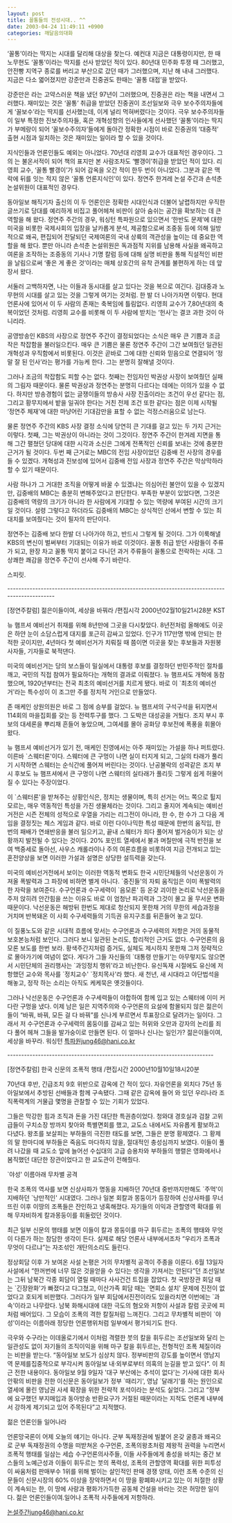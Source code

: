 ```yaml
---
layout: post
title: 꼴통들의 전성시대.. ^^
date: 2003-04-24 11:49:11 +0900
categories: 깨달음의대화
---
```

‘꼴통’이라는 딱지는 시대를 달리해 대상을 찾는다. 예컨대 지금은 대통령이지만, 한 때 노무현도 ‘꼴통’이라는 딱지를 선사 받았던 적이 있다. 80년대 민주화 투쟁 때 그러했고, 안전빵 지역구 종로를 버리고 부산으로 갔던 때가 그러했으며, 지난 해 내내 그러했다. 지금은 다소 엷어졌지만 강준만과 진중권도 한때는 ‘꼴통 대접’을 받았다.
  

  
강준만은 라는 고약스러운 책을 냈던 97년이 그러했으며, 진중권은 라는 책을 내면서 그러했다. 재미있는 것은 ‘꼴통’ 취급을 받았던 진중권이 조선일보와 극우 보수주의자들에게 ‘꼴보수’라는 딱지를 선사했는데, 이게 널리 먹혀버렸다는 것이다. 극우 보수주의자들이 일부 특정한 진보주의자들, 혹은 개혁성향의 인사들에게 선사했던 ‘꼴통’이라는 딱지가 부메랑이 되어 ‘꼴보수주의자’들에게 돌아간 정확한 시점이 바로 진중권의 ‘대중적’ 출현 시점과 일치하는 것은 재미있는 일이라 할 수 있을 것이다.
  

  
지식인들과 언론인들도 예외는 아니었다. 70년대 리영희 교수가 대표적인 경우이다. 그의 는 불온서적이 되어 책의 표지만 본 사람조차도 ‘빨갱이’취급을 받았던 적이 있다. 리영희 교수, ‘꼴통 빨갱이’가 되어 감옥을 오간 적이 한두 번이 아니었다. 그분과 같은 맥락에 뒤를 잇는 적지 않은 ‘꼴통 언론지식인’이 있다. 정연주 한겨레 논설 주간과 손석춘 논설위원이 대표적인 경우다.
  

  
동아일보 해직기자 출신의 이 두 언론인은 정확한 시대인식과 더불어 날렵하지만 우직한 글쓰기로 당대를 예리하게 비집고 풀어헤쳐 비판이 살아 숨쉬는 공간을 확보하는 데 큰 역할을 해 왔다. 정연주 주간의 경우, 워싱턴 특파원으로 있으면서 ‘한반도 문제’에 대한 미국을 비롯한 국제사회의 입장을 날카롭게 분석, 제공함으로써 조중동 등에 의해 일방적으로 왜곡, 편집되어 전달되던 국제여론의 국내 상륙의 객관성을 높이는 데 중요한 역할을 해 왔다. 뿐만 아니라 손석춘 논설위원은 독과점적 지위를 남용해 사실을 왜곡하고 여론을 조작하는 조중동의 기사나 기명 칼럼 등에 대해 실명 비판을 통해 직설적인 비판을 날림으로써 ‘좋은 게 좋은 것’이라는 매체 상호간의 유착 관계를 불편하게 하는 데 앞장서 왔다.
  

  
서둘러 고백하자면, 나는 이들과 동시대를 살고 있다는 것을 복으로 여긴다. 김대중과 노무현의 시대를 살고 있는 것을 그렇게 여기는 것처럼. 한 발 더 나아가자면 이렇다. 현대 언론사에 있어서 이 두 사람의 존재는 축복임에 틀림없다. 리영희 교수가 7,80년대의 축복이었던 것처럼. 리영희 교수를 비롯해 이 두 사람에 받치는 ‘헌사’는 결코 과한 것이 아니리라.
  

  
공영방송인 KBS의 사장으로 정연주 주간이 결정되었다는 소식은 매우 큰 기쁨과 조금 작은 착잡함을 불러일으킨다. 매우 큰 기쁨은 물론 정연주 주간이 그간 보여줬던 일관된 개혁성과 우직함에서 비롯된다. 이것은 곧바로 그에 대한 신뢰와 믿음으로 연결되어 ‘정말 잘 된 인사’라는 평가를 가능케 한다. 그는 분명히 잘해낼 것이다.
  

  
그러나 조금의 착잡함도 피할 수는 없다. 첫째는 전임자인 박권상 사장이 보여줬던 실패의 그림자 때문이다. 물론 박권상과 정연주는 분명히 다르다는 데에는 이의가 있을 수 없다. 하지만 방송경험이 없는 글쟁이들의 방송사 사장 진출이라는 조건이 우선 같다는 점, 그리고 황무지에서 밭을 일궈야 한다는 거친 전제 조건 또한 같다는 점은 이제 시작될 ‘정연주 체재’에 대한 마냥어린 기대감만을 표할 수 없는 걱정스러움으로 남는다.
  

  
물론 정연주 주간의 KBS 사장 결정 소식에 당연히 큰 기대를 걸고 있는 두 가지 근거는 이렇다. 첫째, 그는 박권상이 아니라는 것이 그것이다. 정연주 주간이 한겨레 지면을 통해 그간 펼쳤던 당대에 대한 시각과 소신은 그에게 전폭적인 신뢰를 보내는 것에 충분한 근거가 될 것이다. 두번 째 근거로는 MBC의 전임 사장이었던 김중배 전 사장의 경우를 들 수 있겠다. 개혁성과 진보성에 있어서 김중배 전임 사장과 정연주 주간은 막상막하라 할 수 있기 때문이다.
  

  
사람 하나가 그 거대한 조직을 어떻게 바꿀 수 있겠냐는 의심어린 불안이 있을 수 있겠지만, 김중배의 MBC는 충분히 변해주었다고 판단한다. 부족한 부분이 있었다면, 그것은 김중배의 역량의 크기가 아니라 한 사람에게 기대할 수 있는 역량에 부여된 시간의 크기일 것이다. 설령 그렇다고 하더라도 김중배의 MBC는 상식적인 선에서 변할 수 있는 최대치를 보여줬다는 것이 필자의 판단이다.
  

  
정연주는 김중배 보다 한발 더 나아가야 하고, 반드시 그렇게 될 것이다. 그가 이룩해낼 KBS의 변신이 벌써부터 기대되는 이유가 바로 이것이다. 꼴통 취급 받던 사람들이 주류가 되고, 완장 차고 꼴통 딱지 붙이고 다니던 과거 주류들이 꼴통으로 전락하는 시대. 그 상쾌한 쾌감을 정연주 주간이 선사해 주기 바란다.
  

  

  
스피릿.
  

  

  
\---\---\---\---\---\---\---\---\---\---\---\---\---\---\---\---\---\---\---\---\---\---\---\---\---\---\---\---\---\---\-----
  
[정연주칼럼] 젊은이들이여, 세상을 바꿔라 /편집시각 2000년02월10일21시28분 KST
  

  
뉴 햄프셔 예비선거 취재를 위해 8년만에 그곳을 다시찾았다. 8년전처럼 올해에도 이곳은 하얀 눈이 소담스럽게 대지를 포근히 감싸고 있었다. 인구가 117만명 밖에 안되는 한적한 곳이지만, 4년마다 첫 예비선거가 치뤄질 때 쯤이면 이곳을 찾는 후보들과 자원봉사자들, 기자들로 북적댄다.
  

  
미국의 예비선거는 당의 보스들이 밀실에서 대통령 후보를 결정하던 반민주적인 절차를 깨고, 국민의 직접 참여가 필요하다는 개혁의 결과로 이뤄졌다. 뉴 햄프셔도 개혁에 동참했으며, 1920년부터는 전국 최초의 예비선거를 치르게 됐다. 바로 이 \`최초의 예비선거'라는 특수성이 이 조그만 주를 정치적 거인으로 만들었다.
  

  
존 매케인 상원의원은 바로 그 점에 승부를 걸었다. 뉴 햄프셔의 구석구석을 뒤지면서 114회의 마을집회를 갖는 등 전력투구를 했다. 그 도박은 대성공을 거뒀다. 조지 부시 후보의 대세론을 뿌리채 흔들어 놓았으며, 그여세를 몰아 공화당 후보전에 폭풍을 휘몰아 왔다.
  

  
뉴 햄프셔 예비선거가 있기 전, 매케인 진영에서는 아주 재미있는 가설을 하나 퍼트렸다. 이른바 \`스웨터론'이다. 스웨터에 큰 구멍이 나면 실이 터지게 되고, 그실의 타래가 풀리기 시작하면 스웨터는 순식간에 풀어져 버린다는 것이다. 난공불락의 성곽같은 조지 부시 후보도 뉴 햄프셔에서 큰 구멍이 나면 스웨터의 실타래가 풀리듯 그렇게 쉽게 허물어질 수 있다는 주장이었다.
  

  
이 \`스웨터론'을 받쳐주는 상황인식은, 정치는 생물이며, 특히 선거는 어느 쪽으로 튈지 모르는, 매우 역동적인 특성을 가진 생물체라는 것이다. 그리고 줄지어 계속되는 예비선거전은 시즌 전체의 성적으로 우열을 가리는 리그전이 아니라, 한 수, 한 수가 그 다음 게임을 결정짓는 체스 게임과 같다. 바로 이런 다이나믹한 특성 때문에 한번의 움직임, 한번의 패배가 연쇄반응을 불러 일으키고, 끝내 스웨터가 죄다 풀어져 벌거숭이가 되는 상황까지 발전될 수 있다는 것이다. 20% 포인트 열세에서 불과 며칠만에 극적 반전을 보여 백중세로 돌아선, 사우스 캐롤라이나 주의 여론흐름을 비롯하여 지금 전개되고 있는 혼전양상을 보면 이러한 가설과 설명은 상당한 설득력을 갖는다.
  

  
미국의 예비선거전에서 보이는 이러한 역동적 변화도 한국 시민단체들의 낙선운동이 가져올 폭발력과 그 파장에 비하면 별게 아니다. \`중진들'의 자퇴 움직임은 이미 폭발력의 한 자락을 보여준다. 수구언론과 수구세력이 \`음모론' 등 온갖 괴이한 논리로 낙선운동을 주저 앉히려 안간힘을 쓰는 이유도 바로 이 엄청난 파괴력과 그것이 몰고 올 무서운 변화 때문이다. 낙선운동은 해방뒤 한번도 제대로 청산되지 못한채 거의 무한의 세습과정을 거치며 반복돼온 이 사회 수구세력들의 기득권 유지구조를 뒤흔들어 놓고 있다.
  

  
이 질풍노도와 같은 시대적 흐름에 맞서는 수구언론과 수구세력의 저항은 거의 동물적 보호본능처럼 보인다. 그러다 보니 일관된 논리도, 합리적인 근거도 없다. 수구언론의 음모론 보도를 한번 보라. 황색주간지처럼 증거도, 실체도 제시하지 못한채 그저 정략적으로 몰아가기에 여념이 없다. 게다가 그들 자신들의 \`대통령 만들기'는 아무렇지도 않으면서 시민단체의 권리행사는 \`과잉정치 행위'라고 비난한다. 유신독재 시절에도 유신에 저항했던 교수와 목사를 \`정치교수' \`정치목사'라 했다. 새 천년, 새 시대라고 야단법석을 해놓고, 정작 하는 소리는 아직도 케케묵은 옛것들이다.
  

  
그러나 낙선운동은 수구언론과 수구세력들이 야합하여 함께 입고 있는 스웨터에 이미 커다란 구멍을 냈다. 이제 남은 일은 지역주의와 수구언론의 요설에 함몰되지 않은 젊은이들이 “바꿔, 바꿔, 모든 걸 다 바꿔”를 신나게 부르면서 투표장으로 달려가는 일이다. 그래서 저 수구언론과 수구세력의 몸둥이를 감싸고 있는 허위와 오만과 강자의 논리를 죄다 풀어 헤쳐 그들을 발가숭이로 만들면 된다. 이 얼마나 신나는 일인가? 젊은이들이여, 세상을 바꾸라. 워싱턴 특파원jung46@hani.co.kr
  

  
\---\---\---\---\---\---\---\---\---\---\---\---\---\---\---\---\---\---\---\---\---\---\---\-----
  

  
[정연주칼럼] 한국 신문의 조폭적 행태 /편집시간 2000년10월10일18시20분
  

  
70년대 후반, 긴급조치 9호 위반으로 감옥에 간 적이 있다. 자유언론을 외치다 75년 동아일보에서 추방된 선배들과 함께 구속됐다. 그때 같은 감옥에 들어 와 있던 우리나라 조직폭력계의 거물급 몇명을 관찰할 수 있는 기회가 있었다.
  
그들은 막강한 힘과 조직과 돈을 가진 대단한 특권층이었다. 청와대 경호실과 검찰 고위급들이 구치소장 방까지 찾아와 특별면회를 했고, 교도소 내에서도 자유롭게 활보하고 다녔다. 왕초를 보살피는 부하들의 극진한 태도를 보면, 그들은 분명 황제였다. 그 황제의 말 한마디에 부하들은 죽음도 마다하지 않을, 절대적인 충성심까지 보였다. 이들이 풀려 나갔을 때 교도소 앞에 늘어선 수십대의 고급 승용차와 부하들의 행렬은 영화에서나 봄직했던 대단한 장관이었다고 한 교도관이 전해줬다.
  

  
\`야성' 이름아래 무차별 공격
  

  
한국 조폭의 역사를 보면 신상사파가 명동을 지배하던 70년대 중반까지만해도 \`주먹'이 지배하던 \`낭만적인' 시대였다. 그러나 일본 회칼과 몽둥이가 등장하여 신상사파를 무너뜨린 이후 이땅의 조폭들은 잔인하고 냉혹해졌다. 자기들의 이익과 관할영역 확대를 위해 무자비하게 칼과몽둥이를 휘둘렀던 것이다.
  

  
최근 일부 신문의 행태를 보면 이들이 칼과 몽둥이를 마구 휘두르는 조폭의 행태와 무엇이 다른가 하는 참담한 생각이 든다. 실제로 해당 언론사 내부에서조차 “우리가 조폭과 무엇이 다르냐”는 자조섞인 개탄의소리도 들린다.
  

  
정상회담 이후 가 보여온 사설 논평은 거의 무차별적 공격이 주종을 이룬다. 6월 13일자 사설에서 “한꺼번에 너무 많은 것을얻을 수 있다는 생각을 가져서는 안된다”던 조선일보는 그뒤 남북간 각종 회담이 열릴 때마다 사사건건 트집을 잡았다. 첫 국방장관 회담 때는 \`긴장완화'가 빠졌다고 다그쳤고, 이산가족 회담 때는 \`면회소 설치' 문제에 진전이 없었다고 호되게 비판했다. 그러다가 일부 회담에서진전이라도 있을라치면 이번에는 \`과속'이라고 나무랐다. 남북 화해시대에 대한 극도의 혐오와 저항이 사설과 칼럼 곳곳에 피처럼 배어있다. 그 모습이 조폭의 격한 칼질처럼 느껴진다. 그리고 무차별적 비판이 \`야성'이라는 이름아래 정당한 언론행위처럼 일부에서 평가되기도 한다.
  

  
극우와 수구라는 이데올로기에서 이처럼 격렬한 붓의 칼을 휘두르는 조선일보와 달리 는 일관성도 없이 자기들의 조직이익을 위해 마구 칼을 휘두르는, 전형적인 조폭 체질이라는 비판을 받는다. “동아일보 보도가 심상치 않다. 정부비판의 강도를 높이면서 영남지역 문제를집중적으로 부각시켜 동아일보 내·외부로부터 의혹의 눈길을 받고 있다”. 이 최근 전한 내용이다. 동아일보 9월 9일자 '대구 부산에는 추석이 없다'는 기사에 대한 회사 안팎의 비판을 전한 이신문은 동아일보가 정부 \`때리기', 영남 \`달래기'를 하는 원인으로 열세에 몰린 영남권 사세 확장을 위한 전략적 포석이라는 분석도 실었다. 그리고 “정부에 요구했던 부지매입과 동아방송 반환요구가 거절된 때문이라는 지적도 언론계 내부에서 강하게 제기되고 있어 주목된다”고 지적했다.
  

  
젊은 언론인들 일어나라
  

  
언론망국론이 어제 오늘의 얘기는 아니다. 군부 독재정권에 빌붙어 온갖 굴종과 왜곡으로 군부 독재정권의 수명을 떠받쳐온 수구언론, 조폭의왕초처럼 제왕적 권력을 누리면서 조폭적 행태를 일삼는 세습 수구언론의사주들, 이들 사주들에게 충성을 바치는 중간 보스들의 노예근성과 이들이 휘두르는 붓의 폭력성, 조폭의 관할영역 확대를 위한 피투성이 싸움처럼 판매부수 1위를 위해 벌이는 살인적인 판매 경쟁 양태, 이런 조폭 수준의 신문들이 신문시장의 60% 이상을 장악하면서 이 땅을 황폐화시키고 있는 이 처절한 상황이 계속되는 한, 이 땅에 사랑과 평화가가득한 공동체 건설을 바라는 것은 허망한 일이다. 젊은 언론인들이여.일어나 조폭적 사주들에게 저항하라.
  

  
논설주간jung46@hani.co.kr